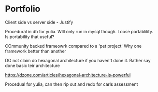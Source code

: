
# Portfolio

Client side vs server side - Justify

Procedural in db for yulia. WIll only run in mysql though. Loose portablility. Is portability that useful?

COmmunity backed frameowrk compared to a 'pet project' Why one framework better than another

DO not claim do hexagonal architecture if you haven't done it. Rather say done basic teir architecture

https://dzone.com/articles/hexagonal-architecture-is-powerful

Procedual for yulia, can then rip out and redo for carls assessment
